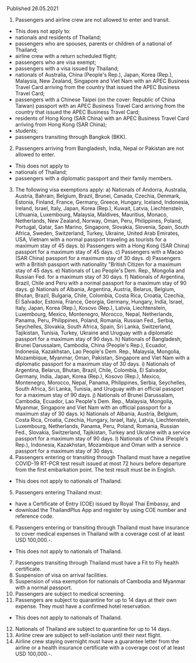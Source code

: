 Published 26.05.2021
1. Passengers and airline crew are not allowed to enter and transit.
- This does not apply to:
- nationals and residents of Thailand;
- passengers who are spouses, parents or children of a national of Thailand;
- airline crew with a return scheduled flight;
- passengers who are visa exempt;
- passengers with a visa issued by Thailand;
- nationals of Australia, China (People's Rep.), Japan, Korea (Rep.), Malaysia, New Zealand, Singapore and Viet Nam with an APEC Business Travel Card arriving from the country that issued the APEC Business Travel Card;
- passengers with a Chinese Taipei (on the cover: Republic of China Taiwan) passport with an APEC Business Travel Card arriving from the country that issued the APEC Business Travel Card;
- residents of Hong Kong (SAR China) with an APEC Business Travel Card arriving from Hong Kong (SAR China);
- students;
- passengers transiting through Bangkok (BKK).
2. Passengers arriving from Bangladesh, India, Nepal or Pakistan are not allowed to enter.
- This does not apply to
- nationals of Thailand;
- passengers with a diplomatic passport and their family members. 
3. The following visa exemptions apply:
a) Nationals of Andorra, Australia, Austria, Bahrain, Belgium, Brazil, Brunei, Canada, Czechia, Denmark, Estonia, Finland, France, Germany, Greece, Hungary, Iceland, Indonesia, Ireland, Israel, Italy, Japan, Korea (Rep.), Kuwait, Latvia, Liechtenstein, Lithuania, Luxembourg, Malaysia, Maldives, Mauritius, Monaco, Netherlands, New Zealand, Norway, Oman, Peru, Philippines, Poland, Portugal, Qatar, San Marino, Singapore, Slovakia, Slovenia, Spain, South Africa, Sweden, Switzerland, Turkey, Ukraine, United Arab Emirates, USA, Vietnam with a normal passport traveling as tourists for a maximum stay of 45 days.
b) Passengers with a Hong Kong (SAR China) passport for a maximum stay of 45 days. 
c) Passengers with a Macao (SAR China) passport for a maximum stay of 30 days.
d) Passengers with a British passport with nationality "British Citizen for a maximum stay of 45 days.
e) Nationals of Lao People's Dem. Rep., Mongolia and Russian Fed. for a maximum stay of 30 days.
f) Nationals of Argentina, Brazil, Chile and Peru with a normal passport for a maximum stay of 90 days.
g) Nationals of Albania, Argentina, Austria, Belarus, Belgium, Bhutan, Brazil, Bulgaria, Chile, Colombia, Costa Rica, Croatia, Czechia, El Salvador, Estonia, France, Georgia, Germany, Hungary, India, Israel, Italy, Japan, Korea (Rep.), Kosovo (Rep.), Latvia, Liechtenstein, Luxembourg, Mexico, Montenegro, Morocco, Nepal, Netherlands, Panama, Peru, Philippines, Poland, Romania, Russian Fed., Serbia, Seychelles, Slovakia, South Africa, Spain, Sri Lanka, Switzerland, Tajikistan, Tunisia, Turkey, Ukraine and Uruguay with a diplomatic passport for a maximum stay of 90 days.
h) Nationals of Bangladesh, Brunei Darussalam, Cambodia, China (People's Rep.), Ecuador, Indonesia, Kazakhstan, Lao People's Dem. Rep., Malaysia, Mongolia, Mozambique, Myanmar, Oman, Pakistan, Singapore and Viet Nam with a diplomatic passport for a maximum stay of 30 days.
i) Nationals of Argentina, Belarus, Bhutan, Brazil, Chile, Colombia, El Salvador, Germany, India, Japan, Korea (Rep.), Kosovo (Rep.), Mexico, Montenegro, Morocco, Nepal, Panama, Philippines, Serbia, Seychelles, South Africa, Sri Lanka, Tunisia, and Uruguay with an official passport for a maximum stay of 90 days.
j) Nationals of Brunei Darussalam, Cambodia, Ecuador, Lao People's Dem. Rep., Malaysia, Mongolia, Myanmar, Singapore and Viet Nam with an official passport for a maximum stay of 30 days.
k) Nationals of Albania, Austria, Belgium, Costa Rica, Croatia, Czechia, Hungary, Israel, Italy, Latvia, Liechtenstein, Luxembourg, Netherlands, Panama, Peru, Poland, Romania, Russian Fed., Slovakia, Switzerland, Tajikistan, Turkey and Ukraine with a service passport for a maximum stay of 90 days.
l) Nationals of China (People's Rep.), Indonesia, Kazakhstan, Mozambique and Oman with a service passport for a maximum stay of 30 days.
4. Passengers entering or transiting through Thailand must have a negative COVID-19 RT-PCR test result issued at most 72 hours before departure from the first embarkation point. The test result must be in English.
- This does not apply to nationals of Thailand.
5. Passengers entering Thailand must:
- have a Certificate of Entry (COE) issued by Royal Thai Embassy, and
- download the ThailandPlus App and register by using COE number and reference code.
6. Passengers entering or transiting through Thailand must have insurance to cover medical expenses in Thailand with a coverage cost of at least USD 100,000.-.
- This does not apply to nationals of Thailand.
7. Passengers transiting through Thailand must have a Fit to Fly health certificate.
8. Suspension of visa on arrival facilities.
9. Suspension of visa exemption for nationals of Cambodia and Myanmar with a normal passport.
10. Passengers are subject to medical screening.
11. Passengers are subject to quarantine for up to 14 days at their own expense. They must have a confirmed hotel reservation.
- This does not apply to nationals of Thailand.
12. Nationals of Thailand are subject to quarantine for up to 14 days.
13. Airline crew are subject to self-isolation until their next flight.
14. Airline crew staying overnight must have a guarantee letter from the airline or a health insurance certificate with a coverage cost of at least USD 100,000.-.

